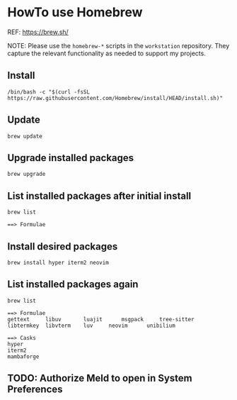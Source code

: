 # HowTo use Homebrew

REF: https://brew.sh/

NOTE: Please use the `homebrew-*` scripts
in the `workstation` repository.
They capture the relevant functionality
as needed to support my projects.

## Install
`/bin/bash -c "$(curl -fsSL https://raw.githubusercontent.com/Homebrew/install/HEAD/install.sh)"`

## Update
`brew update`

## Upgrade installed packages
`brew upgrade`

## List installed packages after initial install
`brew list`
```
==> Formulae
```

## Install desired packages
`brew install hyper iterm2 neovim`

## List installed packages again
`brew list`
```
==> Formulae
gettext		libuv		luajit		msgpack		tree-sitter
libtermkey	libvterm	luv		neovim		unibilium

==> Casks
hyper
iterm2
mambaforge
```

## TODO: Authorize Meld to open in System Preferences

